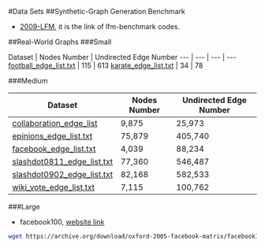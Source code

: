 #Data Sets
##Synthetic-Graph Generation Benchmark
- [2009-LFM](2009-LFM-Benchmark), it is the link of lfm-benchmark codes.

##Real-World Graphs
###Small

Dataset | Nodes Number | Undirected Edge Number
--- | --- | --- | ---
[football_edge_list.txt](Datasets/football_edge_list.txt) | 115 | 613
[karate_edge_list.txt](Datasets/karate_edge_list.txt) | 34 | 78

###Medium

Dataset |  Nodes Number | Undirected Edge Number
--- | ---  | ---
[collaboration_edge_list](Datasets/collaboration_edge_list.txt)  | 9,875 | 25,973
[epinions_edge_list.txt](Datasets/epinions_edge_list.txt)  | 75,879 | 405,740
[facebook_edge_list.txt](Datasets/facebook_edge_list.txt)  | 4,039 | 88,234
[slashdot0811_edge_list.txt](Datasets/slashdot0811_edge_list.txt)  | 77,360 | 546,487
[slashdot0902_edge_list.txt](Datasets/slashdot0902_edge_list.txt)  | 82,168 | 582,533
[wiki_vote_edge_list.txt](Datasets/wiki_vote_edge_list.txt)  | 7,115 | 100,762

###Large

- facebook100, [website link](https://archive.org/details/oxford-2005-facebook-matrix)

```zsh
wget https://archive.org/download/oxford-2005-facebook-matrix/facebook100.zip
```
